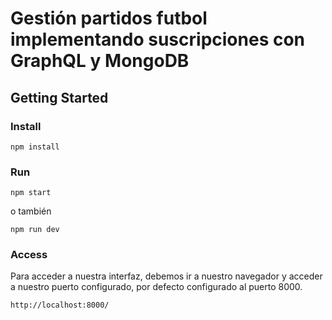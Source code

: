 # Gestión partidos futbol implementando suscripciones con GraphQL y MongoDB



## Getting Started


### Install

```
npm install
```

### Run 

```
npm start
```

o también

```
npm run dev
```

### Access 
Para acceder a nuestra interfaz, debemos ir a nuestro navegador y acceder a nuestro puerto configurado, por defecto configurado al puerto 8000.

```
http://localhost:8000/
```
